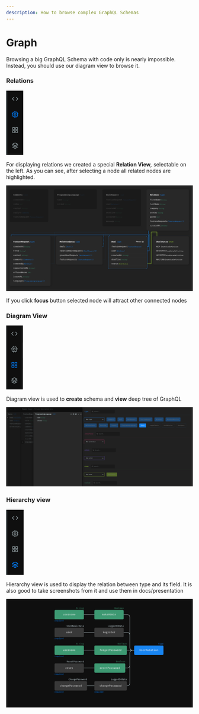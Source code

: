 ```yaml
---
description: How to browse complex GraphQL Schemas
---
```


# Graph

Browsing a big GraphQL Schema with code only is nearly impossible. Instead, you should use our diagram view to browse it.

### Relations

![](<../../.gitbook/assets/image (7).png>)

For displaying relations we created a special **Relation View**_,_ selectable on the left. As you can see, after selecting a node all related nodes are highlighted.

![](<../../.gitbook/assets/image (8).png>)

If you click **focus** button selected node will attract other connected nodes

### Diagram View

![](<../../.gitbook/assets/image (9).png>)

Diagram view is used to **create** schema and **view** deep tree of GraphQL

![](<../../.gitbook/assets/image (12).png>)

### Hierarchy view

![](<../../.gitbook/assets/image (10).png>)

Hierarchy view is used to display the relation between type and its field. It is also good to take screenshots from it and use them in docs/presentation

![](<../../.gitbook/assets/image (13).png>)
